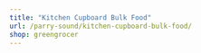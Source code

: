 ```yaml
---
title: "Kitchen Cupboard Bulk Food"
url: /parry-sound/kitchen-cupboard-bulk-food/
shop: greengrocer
---
```

